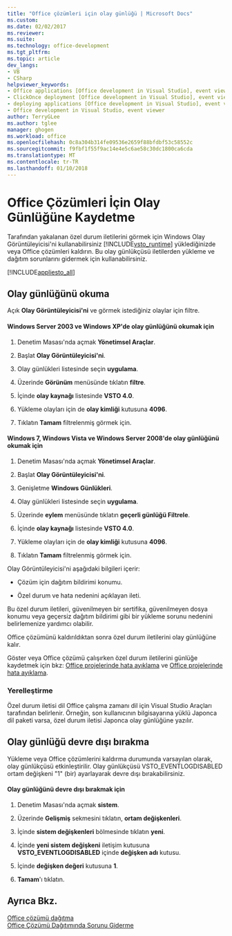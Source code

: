 ```yaml
---
title: "Office çözümleri için olay günlüğü | Microsoft Docs"
ms.custom: 
ms.date: 02/02/2017
ms.reviewer: 
ms.suite: 
ms.technology: office-development
ms.tgt_pltfrm: 
ms.topic: article
dev_langs:
- VB
- CSharp
helpviewer_keywords:
- Office applications [Office development in Visual Studio], event viewer
- ClickOnce deployment [Office development in Visual Studio], event viewer
- deploying applications [Office development in Visual Studio], event viewer
- Office development in Visual Studio, event viewer
author: TerryGLee
ms.author: tglee
manager: ghogen
ms.workload: office
ms.openlocfilehash: 0c8a304b314fe09536e2659f88bfdbf53c58552c
ms.sourcegitcommit: f9fbf1f55f9ac14e4e5c6ae58c30dc1800ca6cda
ms.translationtype: MT
ms.contentlocale: tr-TR
ms.lasthandoff: 01/10/2018
---
```

# <a name="event-logging-for-office-solutions"></a>Office Çözümleri İçin Olay Günlüğüne Kaydetme
  Tarafından yakalanan özel durum iletilerini görmek için Windows Olay Görüntüleyicisi'ni kullanabilirsiniz [!INCLUDE[vsto_runtime](../vsto/includes/vsto-runtime-md.md)] yüklediğinizde veya Office çözümleri kaldırın. Bu olay günlükçüsü iletilerden yükleme ve dağıtım sorunlarını gidermek için kullanabilirsiniz.  
  
 [!INCLUDE[appliesto_all](../vsto/includes/appliesto-all-md.md)]  
  
## <a name="reading-the-event-log"></a>Olay günlüğünü okuma  
 Açık **Olay Görüntüleyicisi'ni** ve görmek istediğiniz olaylar için filtre.  
  
#### <a name="to-read-the-event-log-in-windows-server-2003-and-windows-xp"></a>Windows Server 2003 ve Windows XP'de olay günlüğünü okumak için  
  
1.  Denetim Masası'nda açmak **Yönetimsel Araçlar**.  
  
2.  Başlat **Olay Görüntüleyicisi'ni**.  
  
3.  Olay günlükleri listesinde seçin **uygulama**.  
  
4.  Üzerinde **Görünüm** menüsünde tıklatın **filtre**.  
  
5.  İçinde **olay kaynağı** listesinde **VSTO 4.0**.  
  
6.  Yükleme olayları için de **olay kimliği** kutusuna **4096**.  
  
7.  Tıklatın **Tamam** filtrelenmiş görmek için.  
  
#### <a name="to-read-the-event-log-in-windows-7-windows-vista-and-windows-server-2008"></a>Windows 7, Windows Vista ve Windows Server 2008'de olay günlüğünü okumak için  
  
1.  Denetim Masası'nda açmak **Yönetimsel Araçlar**.  
  
2.  Başlat **Olay Görüntüleyicisi'ni**.  
  
3.  Genişletme **Windows Günlükleri**.  
  
4.  Olay günlükleri listesinde seçin **uygulama**.  
  
5.  Üzerinde **eylem** menüsünde tıklatın **geçerli günlüğü Filtrele**.  
  
6.  İçinde **olay kaynağı** listesinde **VSTO 4.0**.  
  
7.  Yükleme olayları için de **olay kimliği** kutusuna **4096**.  
  
8.  Tıklatın **Tamam** filtrelenmiş görmek için.  
  
 Olay Görüntüleyicisi'ni aşağıdaki bilgileri içerir:  
  
-   Çözüm için dağıtım bildirimi konumu.  
  
-   Özel durum ve hata nedenini açıklayan ileti.  
  
 Bu özel durum iletileri, güvenilmeyen bir sertifika, güvenilmeyen dosya konumu veya geçersiz dağıtım bildirimi gibi bir yükleme sorunu nedenini belirlemenize yardımcı olabilir.  
  
 Office çözümünü kaldırıldıktan sonra özel durum iletilerini olay günlüğüne kalır.  
  
 Göster veya Office çözümü çalışırken özel durum iletilerini günlüğe kaydetmek için bkz: [Office projelerinde hata ayıklama](../vsto/debugging-office-projects.md) ve [Office projelerinde hata ayıklama](../vsto/debugging-office-projects.md).  
  
### <a name="localization"></a>Yerelleştirme  
 Özel durum iletisi dil Office çalışma zamanı dil için Visual Studio Araçları tarafından belirlenir. Örneğin, son kullanıcının bilgisayarına yüklü Japonca dil paketi varsa, özel durum iletisi Japonca olay günlüğüne yazılır.  
  
## <a name="disabling-the-event-logger"></a>Olay günlüğü devre dışı bırakma  
 Yükleme veya Office çözümlerini kaldırma durumunda varsayılan olarak, olay günlükçüsü etkinleştirilir. Olay günlükçüsü VSTO_EVENTLOGDISABLED ortam değişkeni "1" (bir) ayarlayarak devre dışı bırakabilirsiniz.  
  
#### <a name="to-disable-the-event-log"></a>Olay günlüğünü devre dışı bırakmak için  
  
1.  Denetim Masası'nda açmak **sistem**.  
  
2.  Üzerinde **Gelişmiş** sekmesini tıklatın, **ortam değişkenleri**.  
  
3.  İçinde **sistem değişkenleri** bölmesinde tıklatın **yeni**.  
  
4.  İçinde **yeni sistem değişkeni** iletişim kutusuna **VSTO_EVENTLOGDISABLED** içinde **değişken adı** kutusu.  
  
5.  İçinde **değişken değeri** kutusuna **1**.  
  
6.  **Tamam**'ı tıklatın.  
  
## <a name="see-also"></a>Ayrıca Bkz.  
 [Office çözümü dağıtma](../vsto/deploying-an-office-solution.md)   
 [Office Çözümü Dağıtımında Sorunu Giderme](../vsto/troubleshooting-office-solution-deployment.md)  
  
  
